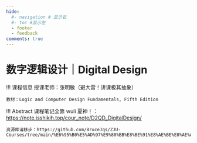 ```yaml
---
hide:
  #- navigation # 显示右
  #- toc #显示左
  - footer
  - feedback
comments: true
---   
```


# 数字逻辑设计｜Digital Design

!!! 课程信息
	授课老师：张明敏（避大雷！讲课极其抽象）
	
	教材：Logic and Computer Design Fundamentals, Fifth Edition

!!! Abstract
    课程笔记全靠 wuli 夏神！：https://note.isshikih.top/cour_note/D2QD_DigitalDesign/

    资源库请移步：https://github.com/BruceJqs/ZJU-Courses/tree/main/%E6%95%B0%E5%AD%97%E9%80%BB%E8%BE%91%E8%AE%BE%E8%AE%A1%EF%BD%9CDigital%20Design